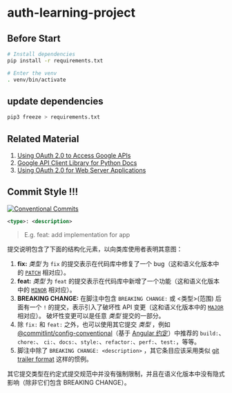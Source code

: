 # auth-learning-project

## Before Start
```bash
# Install dependencies
pip install -r requirements.txt

# Enter the venv
. venv/bin/activate
```

## update dependencies 
```bash
pip3 freeze > requirements.txt
```

## Related Material
1. [Using OAuth 2.0 to Access Google APIs](https://developers.google.com/identity/protocols/oauth2)
2. [Google API Client Library for Python Docs](https://github.com/googleapis/google-api-python-client/blob/main/docs/README.md)
3. [Using OAuth 2.0 for Web Server Applications](https://developers.google.com/identity/protocols/oauth2/web-server#python)


## Commit Style !!!
[![Conventional Commits](https://img.shields.io/badge/Conventional%20Commits-1.0.0-yellow.svg)](https://conventionalcommits.org)

```xml
<type>: <description>
```
> E.g. feat: add implementation for app


提交说明包含了下面的结构化元素，以向类库使用者表明其意图：

1. **fix:** _类型_ 为 `fix` 的提交表示在代码库中修复了一个 bug（这和语义化版本中的 [`PATCH`](https://semver.org/lang/zh-CN/#%E6%91%98%E8%A6%81) 相对应）。
2. **feat:** _类型_ 为 `feat` 的提交表示在代码库中新增了一个功能（这和语义化版本中的 [`MINOR`](https://semver.org/lang/zh-CN/#%E6%91%98%E8%A6%81) 相对应）。
3. **BREAKING CHANGE:** 在脚注中包含 `BREAKING CHANGE:` 或 <类型>(范围) 后面有一个 `!` 的提交，表示引入了破坏性 API 变更（这和语义化版本中的 [`MAJOR`](https://semver.org/lang/zh-CN/#%E6%91%98%E8%A6%81) 相对应）。
破坏性变更可以是任意 _类型_ 提交的一部分。
1. 除 `fix:` 和 `feat:` 之外，也可以使用其它提交 _类型_ ，例如 [@commitlint/config-conventional](https://github.com/conventional-changelog/commitlint/tree/master/%40commitlint/config-conventional)（基于 [Angular 约定](https://github.com/angular/angular/blob/22b96b9/CONTRIBUTING.md#-commit-message-guidelines)）中推荐的 `build:`、`chore:`、
  `ci:`、`docs:`、`style:`、`refactor:`、`perf:`、`test:`，等等。
1. 脚注中除了 `BREAKING CHANGE: <description>` ，其它条目应该采用类似
  [git trailer format](https://git-scm.com/docs/git-interpret-trailers) 这样的惯例。

其它提交类型在约定式提交规范中并没有强制限制，并且在语义化版本中没有隐式影响（除非它们包含 BREAKING CHANGE）。
<br /><br />


